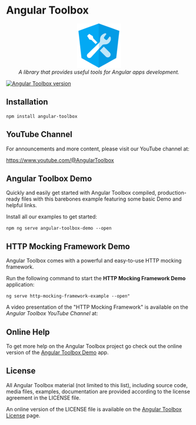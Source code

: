 # Angular Toolbox
<p align="center">
  <img src="projects/angular-toolbox/src/assets/images/logos/angular-toolbox.png" alt="angular-toolbox-logo" width="120px" height="120px"/>
  <br>
  <i>A library that provides useful tools for Angular apps development.</i>
</p>

[![Angular Toolbox version](https://img.shields.io/badge/Angular%20Toolbox-beta:.0.9.0-%231E90FF.svg)]()

## Installation

```
npm install angular-toolbox
```

## YouTube Channel

For announcements and more content, please visit our YouTube channel at:

https://www.youtube.com/@AngularToolbox

## Angular Toolbox Demo

Quickly and easily get started with Angular Toolbox compiled, production-ready files with this barebones example featuring some basic Demo and helpful links.

Install all our examples to get started:

```
npm ng serve angular-toolbox-demo --open
```

## HTTP Mocking Framework Demo

Angular Toolbox comes with a powerful and easy-to-use HTTP mocking framework.

Run the following command to start the **HTTP Mocking Framework Demo** application:

```
ng serve http-mocking-framework-example --open"
```

A video presentation of the "HTTP Mocking Framework" is available on the *Angular Toolbox YouTube Channel* at:


## Online Help

To get more help on the Angular Toolbox project go check out the online version of the [Angular Toolbox Demo](https://pascalechemann.com/angular-toolbox) app.

## License

All Angular Toolbox material (not limited to this list), including source code, media files, examples, documentation are provided according to the license agreement in the LICENSE file.

An online version of the LICENSE file is available on the [Angular Toolbox License](https://pascalechemann.com/angular-toolbox/resources/license) page.
